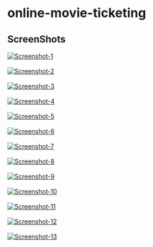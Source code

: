 # online-movie-ticketing
## ScreenShots
<a href="https://postimg.cc/JyQGpLT8" target="_blank"><img src="https://i.postimg.cc/BvrHQZHj/Screenshot-1.png" alt="Screenshot-1"/></a><br/><br/>
<a href="https://postimg.cc/jnD2qJRq" target="_blank"><img src="https://i.postimg.cc/mkwHwQq9/Screenshot-2.png" alt="Screenshot-2"/></a><br/><br/>
<a href="https://postimg.cc/JsxLgzWp" target="_blank"><img src="https://i.postimg.cc/SKFxnn1b/Screenshot-3.png" alt="Screenshot-3"/></a><br/><br/>
<a href="https://postimg.cc/DmRyd02s" target="_blank"><img src="https://i.postimg.cc/sDgQzGqn/Screenshot-4.png" alt="Screenshot-4"/></a><br/><br/>
<a href="https://postimg.cc/R3GZcTFV" target="_blank"><img src="https://i.postimg.cc/ydC3CQC9/Screenshot-5.png" alt="Screenshot-5"/></a><br/><br/>
<a href="https://postimg.cc/K1PzYbhT" target="_blank"><img src="https://i.postimg.cc/htw7p4C2/Screenshot-6.png" alt="Screenshot-6"/></a><br/><br/>
<a href="https://postimg.cc/xk9dJZ94" target="_blank"><img src="https://i.postimg.cc/nLD958gp/Screenshot-7.png" alt="Screenshot-7"/></a><br/><br/>
<a href="https://postimg.cc/rDNVk95C" target="_blank"><img src="https://i.postimg.cc/GmZHv72N/Screenshot-8.png" alt="Screenshot-8"/></a><br/><br/>
<a href="https://postimg.cc/Lq4H6ZTd" target="_blank"><img src="https://i.postimg.cc/YSYjR6LS/Screenshot-9.png" alt="Screenshot-9"/></a><br/><br/>
<a href="https://postimg.cc/XpM4BP8k" target="_blank"><img src="https://i.postimg.cc/HsnxRD8R/Screenshot-10.png" alt="Screenshot-10"/></a><br/><br/>
<a href="https://postimg.cc/34V7BfH7" target="_blank"><img src="https://i.postimg.cc/fyTLM123/Screenshot-11.png" alt="Screenshot-11"/></a><br/><br/>
<a href="https://postimg.cc/jnfTk6sf" target="_blank"><img src="https://i.postimg.cc/vTqmTXk0/Screenshot-12.png" alt="Screenshot-12"/></a><br/><br/>
<a href="https://postimg.cc/xXnQtbBk" target="_blank"><img src="https://i.postimg.cc/XYyvNf8g/Screenshot-13.png" alt="Screenshot-13"/></a><br/><br/>


